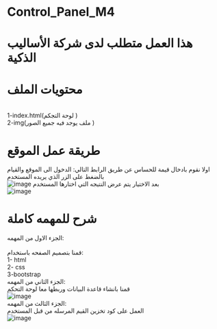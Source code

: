 # Control_Panel_M4

# هذا العمل متطلب لدى شركة الأساليب الذكية
# محتويات الملف 
<br />
1-index.html(لوحة التجكم )
<br />
2-img(ملف يوجد فيه جميع الصور )

# طريقة عمل الموقع
اولا نقوم بادخال قيمة للحساس عن طريق الرابط التالي:
الدخول الى الموقع والقيام بالضغط على الزر الذي يريده المستخدم
<br />
![image](https://user-images.githubusercontent.com/86566999/184611601-d98453ef-4471-4311-ac4d-af398857a486.png)
بعد الاختيار يتم عرض النتيجه التي اختارها المستخدم
<br />
![image](https://user-images.githubusercontent.com/86566999/184612249-af4e9c4c-2357-4002-8607-1c3327bedc15.png)


# شرح للمهمه كاملة
الجزء الاول من المهمه:
<br />
<br />
قمنا بتصميم الصفحه باستخدام:
<br />
1- html 
<br />
2- css
<br />
3-bootstrap
<br />
الجزء الثاني من المهمه:
<br />
قمنا بانشاء قاعدة البيانات وربطها معا لوحة التحكم 
<br />
![image](https://user-images.githubusercontent.com/86566999/184613976-d2c0b265-d3a0-488e-9c3f-9e1700ca439c.png)
<br />
الجزء الثالث من المهمه:
<br />
العمل على كود تخزين القيم المرسله من قبل المستخدم
<br />
![image](https://user-images.githubusercontent.com/86566999/184614098-aa56b583-4111-4623-9655-a00a36845187.png)

